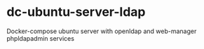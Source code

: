 # dc-ubuntu-server-ldap

Docker-compose ubuntu server with openldap and web-manager phpldapadmin services
